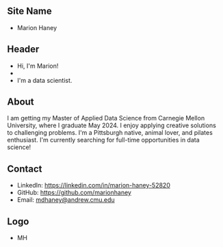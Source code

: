 ## Site Name
- Marion Haney

## Header
- Hi, I'm Marion!
- 
- I'm a data scientist.

## About
I am getting my Master of Applied Data Science from Carnegie Mellon University, where I graduate May 2024. I enjoy applying creative solutions to challenging problems. I'm a Pittsburgh native, animal lover, and pilates enthusiast. I'm currently searching for full-time opportunities in data science!

## Contact
 
- LinkedIn: https://linkedin.com/in/marion-haney-52820
- GitHub: https://github.com/marionhaney
- Email: mdhaney@andrew.cmu.edu

## Logo
- MH